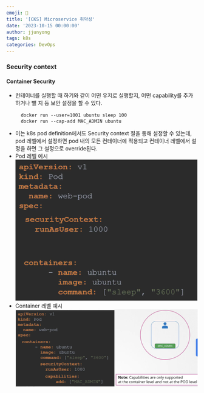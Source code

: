 ```yaml
---
emoji: 🧢
title: '[CKS] Microservice 취약성' 
date: '2023-10-15 00:00:00'
author: jjunyong
tags: k8s
categories: DevOps
---
```


### Security context

#### Container Security
- 컨테이너를 실행할 때 하기와 같이 어떤 유저로 실행할지, 어떤 capability를 추가하거나 뺼 지 등 보안 설정을 할 수 있다. 
  ```
    docker run --user=1001 ubuntu sleep 100
    docker run --cap-add MAC_ADMIN ubuntu
  ```
- 이는 k8s pod definition에서도 Security context 절을 통해 설정할 수 있는데, pod 레벨에서 설정하면 pod 내의 모든 컨테이너에 적용되고 컨테이너 레벨에서 설정을 하면 그 설정으로 override된다.
- Pod 레벨 예시
  ![image1](./image1.png)
- Container 레벨 예시
  ![image2](./image2.png)